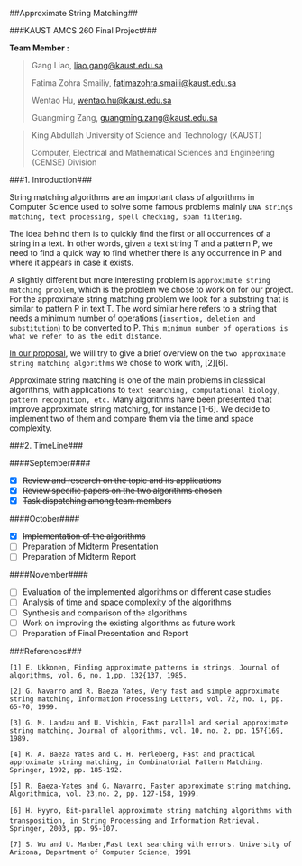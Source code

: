 ##Approximate String Matching##

###KAUST AMCS 260 Final Project###

**Team Member :** 

>Gang Liao, liao.gang@kaust.edu.sa
>
>Fatima Zohra Smailiy, fatimazohra.smaili@kaust.edu.sa
>
>Wentao Hu, wentao.hu@kaust.edu.sa
>
>Guangming Zang, guangming.zang@kaust.edu.sa

>King Abdullah University of Science and Technology (KAUST)
>
>Computer, Electrical and Mathematical Sciences and Engineering (CEMSE) Division

###1. Introduction###

String matching algorithms are an important class of algorithms in Computer Science used to solve some famous problems mainly `DNA strings matching, text processing, spell checking, spam filtering`. 

The idea behind them is to quickly find the first or all occurrences of a string in a text. In other words, given a text string T and a pattern P, we need to find a quick way to find whether there is any occurrence in P and where it appears in case it exists. 

A slightly different but more interesting problem is `approximate string matching problem`, which is the problem we chose to work on for our project. For the approximate string matching problem we look for a substring that is similar to pattern P in text T. The word similar here refers to a string that needs a minimum number of operations (`insertion, deletion and substitution`) to be converted to P. `This minimum number of operations is what we refer to as the edit distance.` 

[In our proposal](https://drive.google.com/file/d/0B2t5vXTh12G3TWl4NXRKQUFfT3M/view?usp=sharing), we will try to give a brief overview on the `two approximate string matching algorithms` we chose to work with, [2][6].

Approximate string matching is one of the main problems in classical algorithms, with applications to `text searching, computational biology, pattern recognition, etc.` Many algorithms have been presented that improve approximate string matching, for instance [1-6]. We decide to implement two of them and compare them via the time and space complexity.

###2. TimeLine###

####September####
- [x] ~~Review and research on the topic and its applications~~
- [x] ~~Review specific papers on the two algorithms chosen~~
- [x] ~~Task dispatching among team members~~

####October####
- [x] ~~Implementation of the algorithms~~
- [ ] Preparation of Midterm Presentation
- [ ] Preparation of Midterm Report

####November####
- [ ] Evaluation of the implemented algorithms on different case studies
- [ ] Analysis of time and space complexity of the algorithms
- [ ] Synthesis and comparison of the algorithms
- [ ] Work on improving the existing algorithms as future work
- [ ] Preparation of Final Presentation and Report

###References###

```
[1] E. Ukkonen, Finding approximate patterns in strings, Journal of algorithms, vol. 6, no. 1,pp. 132{137, 1985.

[2] G. Navarro and R. Baeza Yates, Very fast and simple approximate string matching, Information Processing Letters, vol. 72, no. 1, pp. 65-70, 1999.

[3] G. M. Landau and U. Vishkin, Fast parallel and serial approximate string matching, Journal of algorithms, vol. 10, no. 2, pp. 157{169, 1989.

[4] R. A. Baeza Yates and C. H. Perleberg, Fast and practical approximate string matching, in Combinatorial Pattern Matching. Springer, 1992, pp. 185-192.

[5] R. Baeza-Yates and G. Navarro, Faster approximate string matching, Algorithmica, vol. 23,no. 2, pp. 127-158, 1999.

[6] H. Hyyro, Bit-parallel approximate string matching algorithms with transposition, in String Processing and Information Retrieval. Springer, 2003, pp. 95-107.

[7] S. Wu and U. Manber,Fast text searching with errors. University of Arizona, Department of Computer Science, 1991
```
